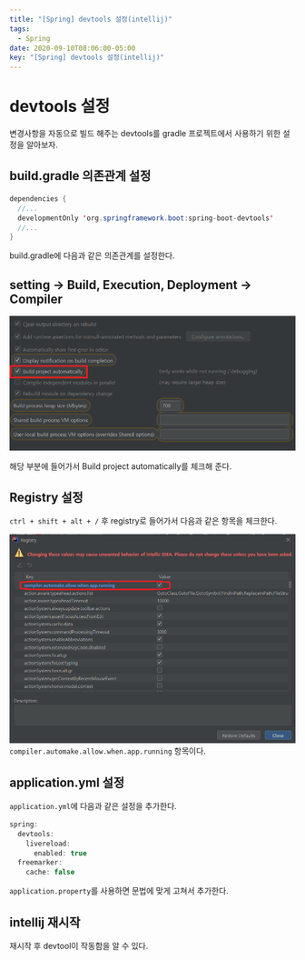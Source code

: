 ```yaml
---
title: "[Spring] devtools 설정(intellij)"
tags:
  - Spring
date: 2020-09-10T08:06:00-05:00
key: "[Spring] devtools 설정(intellij)"
---
```


# devtools 설정

변경사항을 자동으로 빌드 해주는 devtools를 gradle 프로젝트에서 사용하기 위한 설정을 알아보자.

<!--more-->

## build.gradle 의존관계 설정

```java
dependencies {
  //...
  developmentOnly 'org.springframework.boot:spring-boot-devtools'
  //...
}
```
build.gradle에 다음과 같은 의존관계를 설정한다.

## setting -> Build, Execution, Deployment -> Compiler

![1](/assets/images/200910-1.png)

해당 부분에 들어가서 Build project automatically를 체크해 준다.<br>

## Registry 설정

`ctrl + shift + alt + /` 후 registry로 들어가서 다음과 같은 항목을 체크한다.<br>

![2](/assets/images/200910-2.png)
`compiler.automake.allow.when.app.running` 항목이다.<br>

## application.yml 설정

`application.yml`에 다음과 같은 설정을 추가한다.<br>

```java
spring:
  devtools:
    livereload:
      enabled: true
  freemarker:
    cache: false
```

`application.property`를 사용하면 문법에 맞게 고쳐서 추가한다.<br>

## intellij 재시작

재시작 후 devtool이 작동함을 알 수 있다.